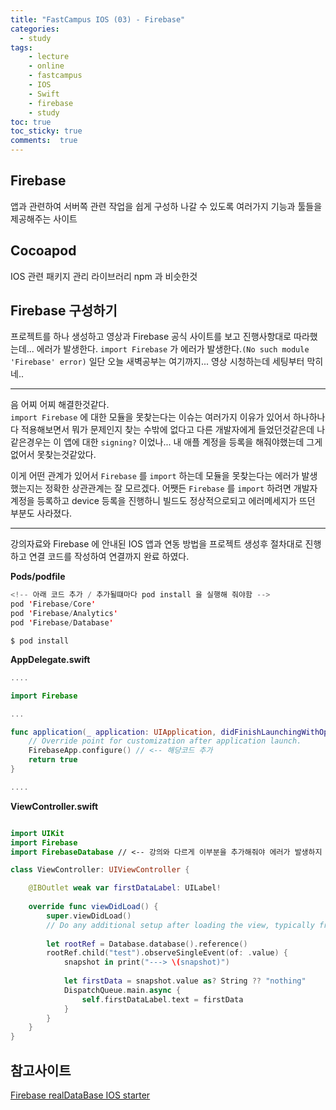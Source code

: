```yaml
---
title: "FastCampus IOS (03) - Firebase"
categories: 
  - study
tags: 
    - lecture
    - online
    - fastcampus
    - IOS
    - Swift
    - firebase
    - study
toc: true
toc_sticky: true
comments:  true
---
```



## Firebase
앱과 관련하여 서버쪽 관련 작업을 쉽게 구성하 나갈 수 있도록 여러가지 기능과 툴들을 제공해주는 사이트

## Cocoapod
IOS 관련 패키지 관리 라이브러리 npm 과 비슷한것

## Firebase 구성하기
프로젝트를 하나 생성하고 영상과 Firebase 공식 사이트를 보고 진행사항대로 따라했는데... 에러가 발생한다.
`import Firebase` 가 에러가 발생한다.`(No such module 'Firebase' error)` 일단 오늘 새벽공부는 여기까지... 영상 시청하는데 세팅부터 막히네..

------------

음 어찌 어찌 해결한것같다.   
`import Firebase` 에 대한 모듈을 못찾는다는 이슈는 여러가지 이유가 있어서 하나하나 다 적용해보면서 뭐가 문제인지 찾는 수밖에 없다고 다른 개발자에게 들었던것같은데 나같은경우는 이 앱에 대한 `signing?` 이었나... 내 애플 계정을 등록을 해줘야했는데 그게 없어서 못찾는것같았다.  

이게 어떤 관계가 있어서 `Firebase` 를 `import` 하는데 모듈을 못찾는다는 에러가 발생했는지는 정확한 상관관계는 잘 모르겠다. 어쨋든 `Firebase` 를 `import` 하려면 개발자 계정을 등록하고 device 등록을 진행하니 빌드도 정상적으로되고 에러메세지가 뜨던 부분도 사라졌다.

-------------- 

강의자료와  Firebase 에 안내된 IOS 앱과 연동 방법을 프로젝트 생성후 절차대로 진행하고 
연결 코드를 작성하여 연결까지 완료 하였다.

**Pods/podfile**
``` swift
<!-- 아래 코드 추가 / 추가될떄마다 pod install 을 실행해 줘야함 -->
pod 'Firebase/Core'
pod 'Firebase/Analytics'
pod 'Firebase/Database'
```

```$ pod install```
  
    
      

**AppDelegate.swift**
``` swift
....

import Firebase

...

func application(_ application: UIApplication, didFinishLaunchingWithOptions launchOptions: [UIApplication.LaunchOptionsKey: Any]?) -> Bool {
    // Override point for customization after application launch.
    FirebaseApp.configure() // <-- 해당코드 추가
    return true
}

....
```

**ViewController.swift**
``` swift

import UIKit
import Firebase
import FirebaseDatabase // <-- 강의와 다르게 이부분을 추가해줘야 에러가 발생하지 않음

class ViewController: UIViewController {

    @IBOutlet weak var firstDataLabel: UILabel!
    
    override func viewDidLoad() {
        super.viewDidLoad()
        // Do any additional setup after loading the view, typically from a nib.
        
        let rootRef = Database.database().reference()
        rootRef.child("test").observeSingleEvent(of: .value) {
            snapshot in print("---> \(snapshot)")
            
            let firstData = snapshot.value as? String ?? "nothing"
            DispatchQueue.main.async {
                self.firstDataLabel.text = firstData
            }
        }
    }
}
```


## 참고사이트
[Firebase realDataBase IOS starter](https://firebase.google.com/docs/database/ios/start?hl=ko)  

